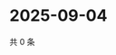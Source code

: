 # 2025-09-04

共 0 条

<!-- BEGIN ZHIHUQUESTIONS -->
<!-- 最后更新时间 Thu Sep 04 2025 23:11:16 GMT+0800 (China Standard Time) -->

<!-- END ZHIHUQUESTIONS -->

